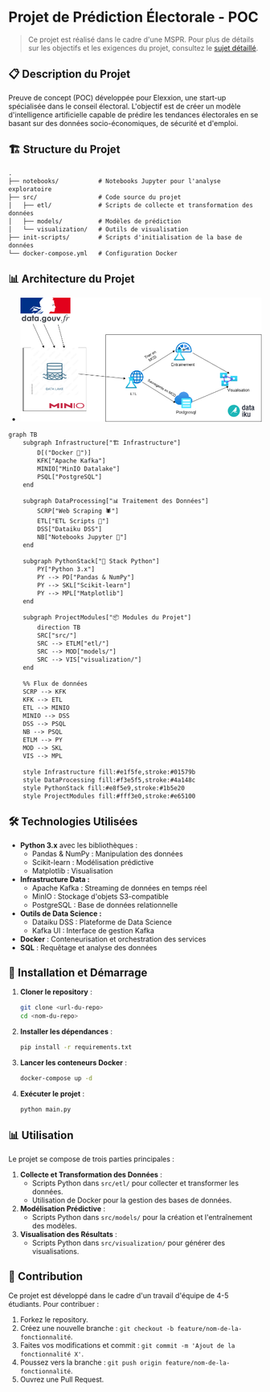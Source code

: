 # Projet de Prédiction Électorale - POC

> Ce projet est réalisé dans le cadre d'une MSPR. Pour plus de détails sur les objectifs et les exigences du projet, consultez le [sujet détaillé](Subject.md).

## 📋 Description du Projet

Preuve de concept (POC) développée pour Elexxion, une start-up spécialisée dans le conseil électoral. L'objectif est de créer un modèle d'intelligence artificielle capable de prédire les tendances électorales en se basant sur des données socio-économiques, de sécurité et d'emploi.

## 🏗️ Structure du Projet

```shell
.
├── notebooks/           # Notebooks Jupyter pour l'analyse exploratoire
├── src/                 # Code source du projet
│   ├── etl/             # Scripts de collecte et transformation des données
│   ├── models/          # Modèles de prédiction
│   └── visualization/   # Outils de visualisation
├── init-scripts/        # Scripts d'initialisation de la base de données
└── docker-compose.yml   # Configuration Docker
```

## 📊 Architecture du Projet

- ![Architecture du Projet](assets/architecture.png)
  
```mermaid
graph TB
    subgraph Infrastructure["🏗️ Infrastructure"]
        D[("Docker 🐳")]
        KFK["Apache Kafka"]
        MINIO["MinIO Datalake"]
        PSQL["PostgreSQL"]
    end

    subgraph DataProcessing["📊 Traitement des Données"]
        SCRP["Web Scraping 🕷️"]
        ETL["ETL Scripts 🔄"]
        DSS["Dataiku DSS"]
        NB["Notebooks Jupyter 📓"]
    end

    subgraph PythonStack["🐍 Stack Python"]
        PY["Python 3.x"]
        PY --> PD["Pandas & NumPy"]
        PY --> SKL["Scikit-learn"]
        PY --> MPL["Matplotlib"]
    end

    subgraph ProjectModules["📦 Modules du Projet"]
        direction TB
        SRC["src/"]
        SRC --> ETLM["etl/"]
        SRC --> MOD["models/"]
        SRC --> VIS["visualization/"]
    end

    %% Flux de données
    SCRP --> KFK
    KFK --> ETL
    ETL --> MINIO
    MINIO --> DSS
    DSS --> PSQL
    NB --> PSQL
    ETLM --> PY
    MOD --> SKL
    VIS --> MPL

    style Infrastructure fill:#e1f5fe,stroke:#01579b
    style DataProcessing fill:#f3e5f5,stroke:#4a148c
    style PythonStack fill:#e8f5e9,stroke:#1b5e20
    style ProjectModules fill:#fff3e0,stroke:#e65100
```

## 🛠️ Technologies Utilisées

- **Python 3.x** avec les bibliothèques :
  - Pandas & NumPy : Manipulation des données
  - Scikit-learn : Modélisation prédictive
  - Matplotlib : Visualisation
- **Infrastructure Data :**
  - Apache Kafka : Streaming de données en temps réel
  - MinIO : Stockage d'objets S3-compatible
  - PostgreSQL : Base de données relationnelle
- **Outils de Data Science :**
  - Dataiku DSS : Plateforme de Data Science
  - Kafka UI : Interface de gestion Kafka
- **Docker** : Conteneurisation et orchestration des services
- **SQL** : Requêtage et analyse des données

## 🚀 Installation et Démarrage

1. **Cloner le repository** :

   ```bash
   git clone <url-du-repo>
   cd <nom-du-repo>
   ```

2. **Installer les dépendances** :

   ```bash
   pip install -r requirements.txt
   ```

3. **Lancer les conteneurs Docker** :

   ```bash
   docker-compose up -d
   ```

4. **Exécuter le projet** :

   ```bash
   python main.py
   ```

## 📊 Utilisation  

Le projet se compose de trois parties principales :

1. **Collecte et Transformation des Données** :
   - Scripts Python dans `src/etl/` pour collecter et transformer les données.
   - Utilisation de Docker pour la gestion des bases de données.
2. **Modélisation Prédictive** :
   - Scripts Python dans `src/models/` pour la création et l'entraînement des modèles.
3. **Visualisation des Résultats** :
   - Scripts Python dans `src/visualization/` pour générer des visualisations.
  
## 🤝 Contribution  

Ce projet est développé dans le cadre d'un travail d'équipe de 4-5 étudiants. Pour contribuer :

1. Forkez le repository.
2. Créez une nouvelle branche : `git checkout -b feature/nom-de-la-fonctionnalité`.
3. Faites vos modifications et commit : `git commit -m 'Ajout de la fonctionnalité X'`.
4. Poussez vers la branche : `git push origin feature/nom-de-la-fonctionnalité`.
5. Ouvrez une Pull Request.
